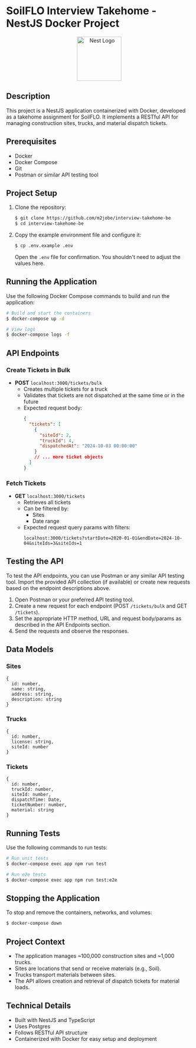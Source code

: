 # SoilFLO Interview Takehome - NestJS Docker Project

<p align="center">
  <a href="http://nestjs.com/" target="blank"><img src="https://nestjs.com/img/logo-small.svg" width="120" alt="Nest Logo" /></a>
</p>

## Description

This project is a NestJS application containerized with Docker, developed as a takehome assignment for SoilFLO. It implements a RESTful API for managing construction sites, trucks, and material dispatch tickets.

## Prerequisites

- Docker
- Docker Compose
- Git
- Postman or similar API testing tool

## Project Setup

1. Clone the repository:

   ```bash
   $ git clone https://github.com/m2jobe/interview-takehome-be
   $ cd interview-takehome-be
   ```

2. Copy the example environment file and configure it:
   ```bash
   $ cp .env.example .env
   ```
   Open the `.env` file for confirmation. You shouldn't need to adjust the values here.

## Running the Application

Use the following Docker Compose commands to build and run the application:

```bash
# Build and start the containers
$ docker-compose up -d

# View logs
$ docker-compose logs -f
```

## API Endpoints

### Create Tickets in Bulk

- **POST** `localhost:3000/tickets/bulk`
  - Creates multiple tickets for a truck
  - Validates that tickets are not dispatched at the same time or in the future
  - Expected request body:
    ```json
    {
      "tickets": [
        {
          "siteId": 2,
          "truckId": 4,
          "dispatchedAt": "2024-10-03 00:00:00"
        }
        // ... more ticket objects
      ]
    }
    ```

### Fetch Tickets

- **GET** `localhost:3000/tickets`
  - Retrieves all tickets
  - Can be filtered by:
    - Sites
    - Date range
  - Expected request query params with filters:
    ```
    localhost:3000/tickets?startDate=2020-01-01&endDate=2024-10-04&siteIds=3&siteIds=1
    ```

## Testing the API

To test the API endpoints, you can use Postman or any similar API testing tool. Import the provided API collection (if available) or create new requests based on the endpoint descriptions above.

1. Open Postman or your preferred API testing tool.
2. Create a new request for each endpoint (POST `/tickets/bulk` and GET `/tickets`).
3. Set the appropriate HTTP method, URL and request body/params as described in the API Endpoints section.
4. Send the requests and observe the responses.

## Data Models

### Sites

```
{
  id: number,
  name: string,
  address: string,
  description: string
}
```

### Trucks

```
{
  id: number,
  license: string,
  siteId: number
}
```

### Tickets

```
{
  id: number,
  truckId: number,
  siteId: number,
  dispatchTime: Date,
  ticketNumber: number,
  material: string
}
```

## Running Tests

Use the following commands to run tests:

```bash
# Run unit tests
$ docker-compose exec app npm run test

# Run e2e tests
$ docker-compose exec app npm run test:e2e
```

## Stopping the Application

To stop and remove the containers, networks, and volumes:

```bash
$ docker-compose down
```

## Project Context

- The application manages ~100,000 construction sites and ~1,000 trucks.
- Sites are locations that send or receive materials (e.g., Soil).
- Trucks transport materials between sites.
- The API allows creation and retrieval of dispatch tickets for material loads.

## Technical Details

- Built with NestJS and TypeScript
- Uses Postgres
- Follows RESTful API structure
- Containerized with Docker for easy setup and deployment
